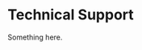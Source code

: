 [title]: # (Technical Support)
[tags]: # (XXX)
[priority]: # (610)
# Technical Support
Something here.
